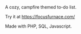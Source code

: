A cozy, campfire themed to-do list.

Try it at https://focusfurnace.com/

Made with PHP, SQL, Javascript.
